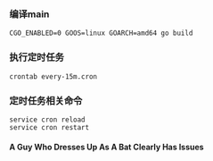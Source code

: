 ### 编译main
```
CGO_ENABLED=0 GOOS=linux GOARCH=amd64 go build
```

### 执行定时任务
```
crontab every-15m.cron
```
### 定时任务相关命令
```
service cron reload
service cron restart
```

#### A Guy Who Dresses Up As A Bat Clearly Has Issues
